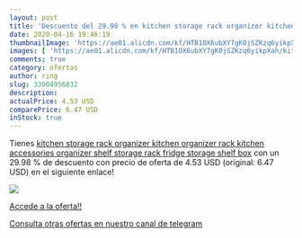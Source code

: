 ```yaml
---
layout: post
title: 'Descuento del 29.98 % en kitchen storage rack organizer kitchen o'
date: 2020-04-16 19:46:19
thumbnailImage: 'https://ae01.alicdn.com/kf/HTB1OX6ubXY7gK0jSZKzq6yikpXah/kitchen-storage-rack-organizer-kitchen-organizer-rack-kitchen-accessories-organizer-shelf-storage-rack-fridge-storage-shelf.jpg_350x350._SL200_.jpg'
images: [ 'https://ae01.alicdn.com/kf/HTB1OX6ubXY7gK0jSZKzq6yikpXah/kitchen-storage-rack-organizer-kitchen-organizer-rack-kitchen-accessories-organizer-shelf-storage-rack-fridge-storage-shelf.jpg_350x350._SL200_.jpg' ]
comments: true
category: ofertas
author: ring
slug: 33004956832
description:
actualPrice: 4.53 USD
comparePrice: 6.47 USD
inStock: true
---
```


Tienes [kitchen storage rack organizer kitchen organizer rack kitchen accessories organizer shelf storage rack fridge storage shelf box](https://www.amazon.com/dp/33004956832/?tag=redken08-20) con un 29.98 % de descuento con precio de oferta de 4.53 USD (original: 6.47 USD) en el siguiente enlace!

[![](https://ae01.alicdn.com/kf/HTB1OX6ubXY7gK0jSZKzq6yikpXah/kitchen-storage-rack-organizer-kitchen-organizer-rack-kitchen-accessories-organizer-shelf-storage-rack-fridge-storage-shelf.jpg_350x350._SL200_.jpg)](https://www.amazon.com/dp/33004956832/?tag=redken08-20)

[Accede a la oferta!!](https://www.amazon.com/dp/33004956832/?tag=redken08-20)

[Consulta otras ofertas en nuestro canal de telegram](https://t.me/s/ofertas25)
